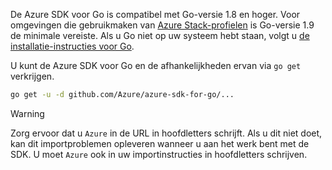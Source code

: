 De Azure SDK voor Go is compatibel met Go-versie 1.8 en hoger. Voor omgevingen die gebruikmaken van [Azure Stack-profielen](https://docs.microsoft.com/en-us/azure/azure-stack/azure-stack-version-profiles) is Go-versie 1.9 de minimale vereiste. Als u Go niet op uw systeem hebt staan, volgt u [de installatie-instructies voor Go](https://golang.org/doc/install).

U kunt de Azure SDK voor Go en de afhankelijkheden ervan via `go get` verkrijgen.

```bash
go get -u -d github.com/Azure/azure-sdk-for-go/...
```

> [!WARNING]
> Zorg ervoor dat u `Azure` in de URL in hoofdletters schrijft. Als u dit niet doet, kan dit importproblemen opleveren wanneer u aan het werk bent met de SDK. U moet `Azure` ook in uw importinstructies in hoofdletters schrijven.

